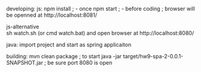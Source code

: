 developing: 
  js:
	npm install ; - once
	npm start   ; - before coding
	; browser will be openned at http://localhost:8081/ 
	
  js-alternative 	
	sh watch.sh (or cmd watch.bat) and open browser at http://localhost:8080/
	 
  java: 
    import project and start as spring applicaiton

building:
  mvn clean package ; to start java -jar target/hw9-spa-2-0.0.1-SNAPSHOT.jar ; be sure port 8080 is open
  	

